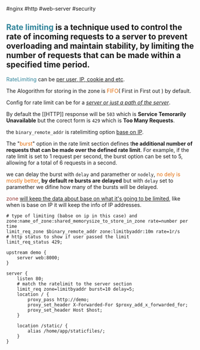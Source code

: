 #nginx #http #web-server #security
## <font color="#31859b">Rate limiting</font> is a technique used to control the **rate of incoming requests** to a server **to prevent overloading and maintain stability**, by limiting the number of requests that can be made within a **specified time period**.

<font color="#31859b">RateLimiting</font> can be <u>per user, IP, cookie and etc</u>.

The Alogorithm for storing in the zone is <font color="#e36c09">FIFO</font>( First in First out ) by default.

Config for rate limit can be for a *<u>server or just a path of the server</u>*.

By default the [[HTTP]] response will be `503` which is **Service Temorarily Unavailable** but  the corect form is `429` which is **Too Many Requests**. 

the `binary_remote_addr` is ratelimiting option <u>base on IP</u>.

The "<font color="#e36c09">burst</font>" option in the rate limit section defines t**he additional number of requests that can be made over the defined rate limit**. For example, if the rate limit is set to 1 request per second, the burst option can be set to 5, allowing for a total of 6 requests in a second.

we can delay the burst with `delay` and paramether or `nodely`, <font color="#e36c09">no dely is mostly better</font>, **by default re bursts are delayed** but with `delay` set to paramether we difine how many of the bursts will be delayed. 

<font color="#953734">zone</font> <u>will keep the data about base on what it's going to be limited,</u> like when is base on IP it will keep the info of IP addresses.

```Nginx
# type of limiting (babse on ip in this case) and zone:name_of_zone:shared_memorysize_to_store_in_zone rate=number per time
limit_req_zone $binary_remote_addr zone:limitbyaddr:10m rate=1r/s
# http status to show if user passed the limit
limit_req_status 429;

upstream demo {
    server web:8000;
}
  
server {
    listen 80;
    # match the ratelimit to the server section
    limit_req zone=limitbyaddr burst=10 delay=5;
    location / {
        proxy_pass http://demo;
        proxy_set_header X-Forwarded-For $proxy_add_x_forwarded_for;
        proxy_set_header Host $host;
    }
  
    location /static/ {
        alias /home/app/staticfiles/;
    }
}
```

